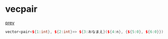﻿# vecpair
[prev](..\index.md)
```cpp
vector<pair<${1:int}, ${2:int}>> ${3:おなまえ}(${4:n}, {${5:0}, ${6:0}})$0;
```
